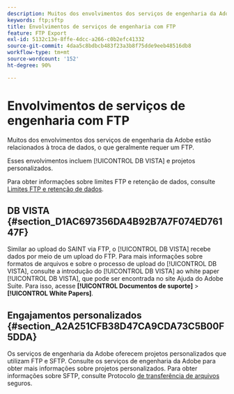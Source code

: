 ```yaml
---
description: Muitos dos envolvimentos dos serviços de engenharia da Adobe estão relacionados à troca de dados, o que geralmente requer um FTP.
keywords: ftp;sftp
title: Envolvimentos de serviços de engenharia com FTP
feature: FTP Export
exl-id: 5132c13e-8ffe-4dcc-a266-c0b2efc41332
source-git-commit: 4daa5c8bdbcb483f23a3b8f75dde9eeb48516db8
workflow-type: tm+mt
source-wordcount: '152'
ht-degree: 90%

---
```


# Envolvimentos de serviços de engenharia com FTP

Muitos dos envolvimentos dos serviços de engenharia da Adobe estão relacionados à troca de dados, o que geralmente requer um FTP.

Esses envolvimentos incluem [!UICONTROL DB VISTA] e projetos personalizados.

Para obter informações sobre limites FTP e retenção de dados, consulte [Limites FTP e retenção de dados](/help/export/ftp-and-sftp/ftp-limits.md).

## DB VISTA {#section_D1AC697356DA4B92B7A7F074ED76147F}

Similar ao upload do SAINT via FTP, o [!UICONTROL DB VISTA] recebe dados por meio de um upload do FTP. Para mais informações sobre formatos de arquivos e sobre o processo de upload do [!UICONTROL DB VISTA], consulte a introdução do [!UICONTROL DB VISTA] ao white paper [!UICONTROL DB VISTA], que pode ser encontrada no site Ajuda do Adobe Suite. Para isso, acesse **[!UICONTROL Documentos de suporte]** > **[!UICONTROL White Papers]**.

## Engajamentos personalizados {#section_A2A251CFB38D47CA9CDA73C5B00F5DDA}

Os serviços de engenharia da Adobe oferecem projetos personalizados que utilizam FTP e SFTP. Consulte os serviços de engenharia da Adobe para obter mais informações sobre projetos personalizados. Para obter informações sobre SFTP, consulte Protocolo [de transferência de arquivos](/help/export/ftp-and-sftp/c-sftp/ftp-sftp.md) seguros.
